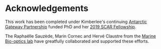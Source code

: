 # Acknowledgements

This work has been completed under Kimberlee's continuing [Antarctic Gateway Partnership](https://www.imas.utas.edu.au/antarctic-gateway-partnership) funded PhD and her [2019 SCAR Fellowship](https://www.scar.org/awards/fellowships/overview/).

The Raphaëlle Sauzède, Marin Cornec and Hervé Claustre from the [Marine Bio-optics lab](http://omtab.obs-vlfr.fr/index.htm) have greatfully collaborated and supported these efforts.
